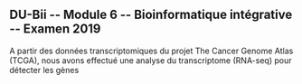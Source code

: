 ## DU-Bii -- Module 6 -- Bioinformatique intégrative --  Examen 2019

A partir des données transcriptomiques du projet The Cancer Genome Atlas (TCGA), nous avons effectué une analyse du transcriptome (RNA-seq) pour détecter les gènes 
